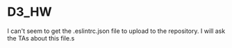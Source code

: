 # D3_HW

I can't seem to get the .eslintrc.json file to upload to the repository. I will ask the TAs about this file.s
